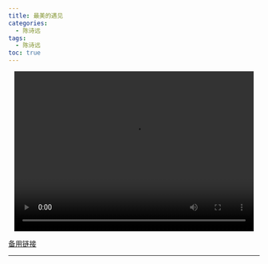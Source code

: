 ```yaml
---
title: 最美的遇见
categories:
  - 陈诗远
tags:
  - 陈诗远
toc: true 
---
```




<p style="text-align:center">
   <video width="480" height="320" controls>
       <source src="/video/csy/17.mp4">
   </video>
</p>
 <p><a href="/video/csy/17.mp4">备用链接</a></p>
 
---





